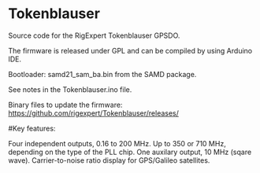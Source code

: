 # Tokenblauser

Source code for the RigExpert Tokenblauser GPSDO.

The firmware is released under GPL and can be compiled by using Arduino IDE.

Bootloader: samd21_sam_ba.bin from the SAMD package.

See notes in the Tokenblauser.ino file.

Binary files to update the firmware: https://github.com/rigexpert/Tokenblauser/releases/


#Key features:

Four independent outputs, 0.16 to 200 MHz. Up to 350 or 710 MHz, depending on the type of the PLL chip.
One auxilary output, 10 MHz (sqare wave).
Carrier-to-noise ratio display for GPS/Galileo satellites.
